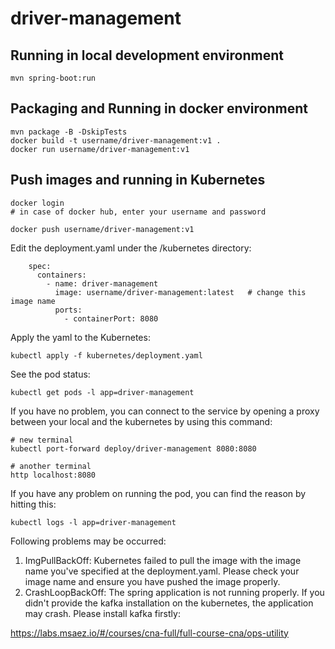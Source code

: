 # driver-management

## Running in local development environment

```
mvn spring-boot:run
```

## Packaging and Running in docker environment

```
mvn package -B -DskipTests
docker build -t username/driver-management:v1 .
docker run username/driver-management:v1
```

## Push images and running in Kubernetes

```
docker login 
# in case of docker hub, enter your username and password

docker push username/driver-management:v1
```

Edit the deployment.yaml under the /kubernetes directory:
```
    spec:
      containers:
        - name: driver-management
          image: username/driver-management:latest   # change this image name
          ports:
            - containerPort: 8080

```

Apply the yaml to the Kubernetes:
```
kubectl apply -f kubernetes/deployment.yaml
```

See the pod status:
```
kubectl get pods -l app=driver-management
```

If you have no problem, you can connect to the service by opening a proxy between your local and the kubernetes by using this command:
```
# new terminal
kubectl port-forward deploy/driver-management 8080:8080

# another terminal
http localhost:8080
```

If you have any problem on running the pod, you can find the reason by hitting this:
```
kubectl logs -l app=driver-management
```

Following problems may be occurred:

1. ImgPullBackOff:  Kubernetes failed to pull the image with the image name you've specified at the deployment.yaml. Please check your image name and ensure you have pushed the image properly.
1. CrashLoopBackOff: The spring application is not running properly. If you didn't provide the kafka installation on the kubernetes, the application may crash. Please install kafka firstly:

https://labs.msaez.io/#/courses/cna-full/full-course-cna/ops-utility

